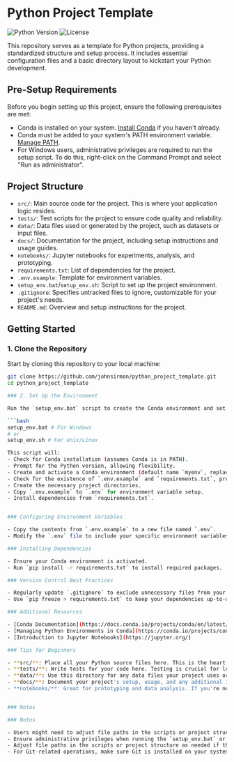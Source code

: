 # Python Project Template

![Python Version](https://img.shields.io/badge/python-3.8-blue.svg)
![License](https://img.shields.io/badge/license-MIT-green.svg)

This repository serves as a template for Python projects, providing a standardized structure and setup process. It includes essential configuration files and a basic directory layout to kickstart your Python development.

## Pre-Setup Requirements

Before you begin setting up this project, ensure the following prerequisites are met:
- Conda is installed on your system. [Install Conda](https://docs.conda.io/projects/conda/en/latest/user-guide/install/index.html) if you haven't already.
- Conda must be added to your system's PATH environment variable. [Manage PATH](https://conda.io/projects/conda/en/latest/user-guide/tasks/manage-environments.html#setting-environment-variables).
- For Windows users, administrative privileges are required to run the setup script. To do this, right-click on the Command Prompt and select "Run as administrator".


## Project Structure

- `src/`: Main source code for the project. This is where your application logic resides.
- `tests/`: Test scripts for the project to ensure code quality and reliability.
- `data/`: Data files used or generated by the project, such as datasets or input files.
- `docs/`: Documentation for the project, including setup instructions and usage guides.
- `notebooks/`: Jupyter notebooks for experiments, analysis, and prototyping.
- `requirements.txt`: List of dependencies for the project.
- `.env.example`: Template for environment variables.
- `setup_env.bat`/`setup_env.sh`: Script to set up the project environment.
- `.gitignore`: Specifies untracked files to ignore, customizable for your project's needs.
- `README.md`: Overview and setup instructions for the project.

## Getting Started

### 1. Clone the Repository

Start by cloning this repository to your local machine:

```bash
git clone https://github.com/johnsirmon/python_project_template.git
cd python_project_template

### 2. Set Up the Environment

Run the `setup_env.bat` script to create the Conda environment and set up the project structure:

```bash
setup_env.bat # For Windows
# or
setup_env.sh # For Unix/Linux

This script will:
- Check for Conda installation (assumes Conda is in PATH).
- Prompt for the Python version, allowing flexibility.
- Create and activate a Conda environment (default name `myenv`, replaceable with preferred name).
- Check for the existence of `.env.example` and `requirements.txt`, providing warnings if not found.
- Create the necessary project directories.
- Copy `.env.example` to `.env` for environment variable setup.
- Install dependencies from `requirements.txt`.


### Configuring Environment Variables

- Copy the contents from `.env.example` to a new file named `.env`.
- Modify the `.env` file to include your specific environment variables.

### Installing Dependencies

- Ensure your Conda environment is activated.
- Run `pip install -r requirements.txt` to install required packages.

### Version Control Best Practices

- Regularly update `.gitignore` to exclude unnecessary files from your repository.
- Use `pip freeze > requirements.txt` to keep your dependencies up-to-date.

### Additional Resources

- [Conda Documentation](https://docs.conda.io/projects/conda/en/latest/)
- [Managing Python Environments in Conda](https://conda.io/projects/conda/en/latest/user-guide/tasks/manage-environments.html)
- [Introduction to Jupyter Notebooks](https://jupyter.org/)

### Tips for Beginners

- **src/**: Place all your Python source files here. This is the heart of your project.
- **tests/**: Write tests for your code here. Testing is crucial for long-term project maintenance.
- **data/**: Use this directory for any data files your project uses or produces.
- **docs/**: Document your project's setup, usage, and any additional information here.
- **notebooks/**: Great for prototyping and data analysis. If you're new to Jupyter notebooks, the above link is a helpful start.


### Notes

### Notes

- Users might need to adjust file paths in the scripts or project structure if they are different from the standard layout.
- Ensure administrative privileges when running the `setup_env.bat` or `setup_env.sh` script, especially on Windows.
- Adjust file paths in the scripts or project structure as needed if they differ from the standard layout.
- For Git-related operations, make sure Git is installed on your system. [Git Setup](https://git-scm.com/book/en/v2/Getting-Started-Installing-Git)


